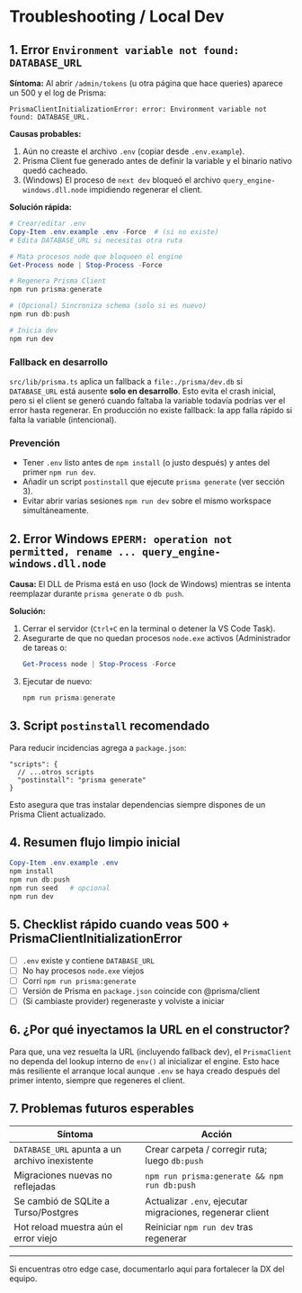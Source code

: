 # Troubleshooting / Local Dev

## 1. Error `Environment variable not found: DATABASE_URL`
**Síntoma:** Al abrir `/admin/tokens` (u otra página que hace queries) aparece un 500 y el log de Prisma:
```
PrismaClientInitializationError: error: Environment variable not found: DATABASE_URL.
```
**Causas probables:**
1. Aún no creaste el archivo `.env` (copiar desde `.env.example`).
2. Prisma Client fue generado antes de definir la variable y el binario nativo quedó cacheado.
3. (Windows) El proceso de `next dev` bloqueó el archivo `query_engine-windows.dll.node` impidiendo regenerar el client.

**Solución rápida:**
```powershell
# Crear/editar .env
Copy-Item .env.example .env -Force  # (si no existe)
# Edita DATABASE_URL si necesitas otra ruta

# Mata procesos node que bloqueen el engine
Get-Process node | Stop-Process -Force

# Regenera Prisma Client
npm run prisma:generate

# (Opcional) Sincroniza schema (solo si es nuevo)
npm run db:push

# Inicia dev
npm run dev
```

### Fallback en desarrollo
`src/lib/prisma.ts` aplica un fallback a `file:./prisma/dev.db` si `DATABASE_URL` está ausente **solo en desarrollo**. Esto evita el crash inicial, pero si el client se generó cuando faltaba la variable todavía podrías ver el error hasta regenerar. En producción no existe fallback: la app falla rápido si falta la variable (intencional).

### Prevención
- Tener `.env` listo antes de `npm install` (o justo después) y antes del primer `npm run dev`.
- Añadir un script `postinstall` que ejecute `prisma generate` (ver sección 3). 
- Evitar abrir varias sesiones `npm run dev` sobre el mismo workspace simultáneamente.

## 2. Error Windows `EPERM: operation not permitted, rename ... query_engine-windows.dll.node`
**Causa:** El DLL de Prisma está en uso (lock de Windows) mientras se intenta reemplazar durante `prisma generate` o `db push`.

**Solución:**
1. Cerrar el servidor (`Ctrl+C` en la terminal o detener la VS Code Task).
2. Asegurarte de que no quedan procesos `node.exe` activos (Administrador de tareas o:
   ```powershell
   Get-Process node | Stop-Process -Force
   ```
3. Ejecutar de nuevo:
   ```powershell
   npm run prisma:generate
   ```

## 3. Script `postinstall` recomendado
Para reducir incidencias agrega a `package.json`:
```jsonc
"scripts": {
  // ...otros scripts
  "postinstall": "prisma generate"
}
```
Esto asegura que tras instalar dependencias siempre dispones de un Prisma Client actualizado.

## 4. Resumen flujo limpio inicial
```powershell
Copy-Item .env.example .env
npm install
npm run db:push
npm run seed   # opcional
npm run dev
```

## 5. Checklist rápido cuando veas 500 + PrismaClientInitializationError
- [ ] `.env` existe y contiene `DATABASE_URL`
- [ ] No hay procesos `node.exe` viejos
- [ ] Corrí `npm run prisma:generate`
- [ ] Versión de Prisma en `package.json` coincide con @prisma/client
- [ ] (Si cambiaste provider) regeneraste y volviste a iniciar

## 6. ¿Por qué inyectamos la URL en el constructor?
Para que, una vez resuelta la URL (incluyendo fallback dev), el `PrismaClient` no dependa del lookup interno de `env()` al inicializar el engine. Esto hace más resiliente el arranque local aunque `.env` se haya creado después del primer intento, siempre que regeneres el client.

## 7. Problemas futuros esperables
| Síntoma | Acción |
|---------|--------|
| `DATABASE_URL` apunta a un archivo inexistente | Crear carpeta / corregir ruta; luego `db:push` |
| Migraciones nuevas no reflejadas | `npm run prisma:generate && npm run db:push` |
| Se cambió de SQLite a Turso/Postgres | Actualizar `.env`, ejecutar migraciones, regenerar client |
| Hot reload muestra aún el error viejo | Reiniciar `npm run dev` tras regenerar |

---
Si encuentras otro edge case, documentarlo aquí para fortalecer la DX del equipo.
